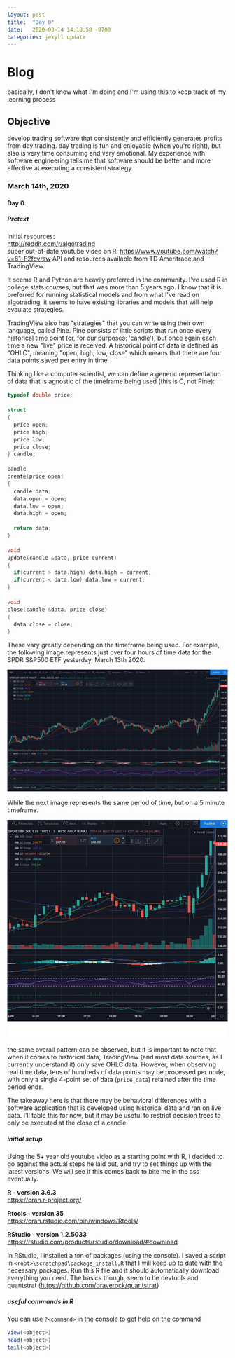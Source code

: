 ```yaml
---
layout: post
title:  "Day 0"
date:   2020-03-14 14:10:58 -0700
categories: jekyll update
---
```

# Blog

basically, I don't know what I'm doing and I'm using this to keep track of my learning process

## Objective

develop trading software that consistently and efficiently generates profits from day trading. day trading is fun and enjoyable (when you're right), but also is very time consuming and very emotional. My experience with software engineering tells me that software should be better and more effective at executing a consistent strategy.

### March 14th, 2020

#### Day 0.

##### Pretext

Initial resources:  
http://reddit.com/r/algotrading  
super out-of-date youtube video on R: https://www.youtube.com/watch?v=61_F2fcvrsw
API and resources available from TD Ameritrade and TradingView.  

It seems R and Python are heavily preferred in the community. I've used R in college stats courses, but that was more than 5 years ago. I know that it is preferred for running statistical models and from what I've read on algotrading, it seems to have existing libraries and models that will help evaulate strategies.

TradingView also has "strategies" that you can write using their own language, called Pine. Pine consists of little scripts that run once every historical time point (or, for our purposes: 'candle'), but once again each time a new "live" price is received. A historical point of data is defined as "OHLC", meaning "open, high, low, close" which means that there are four data points saved per entry in time.

Thinking like a computer scientist, we can define a generic representation of data that is agnostic of the timeframe being used (this is C, not Pine):

```c
typedef double price;

struct 
{
  price open;
  price high;
  price low;
  price close;
} candle;

candle
create(price open)
{
  candle data;
  data.open = open;
  data.low = open;
  data.high = open;

  return data;
}

void
update(candle &data, price current)
{
  if(current > data.high) data.high = current;
  if(current < data.low) data.low = current;
}

void
close(candle &data, price close)
{
  data.close = close;
}
```

 These vary greatly depending on the timeframe being used. For example, the following image represents just over four hours of time data for the SPDR S&P500 ETF yesterday, March 13th 2020.

![March 13, 2020](./images/day0/march-13-2020-minute.png)

While the next image represents the same period of time, but on a 5 minute timeframe.

![March 13, 2020](./images/day0/march-13-2020-5minute.png)

the same overall pattern can be observed, but it is important to note that when it comes to historical data, TradingView (and most data sources, as I currently understand it) only save OHLC data. However, when observing real time data, tens of hundreds of data points may be processed per node, with only a single 4-point set of data (`price_data`) retained after the time period ends.

The takeaway here is that there may be behavioral differences with a software application that is developed using historical data and ran on live data. I'll table this for now, but it may be useful to restrict decision trees to only be executed at the close of a candle

##### initial setup

Using the 5+ year old youtube video as a starting point with R, I decided to go against the actual steps he laid out, and try to set things up with the latest versions. We will see if this comes back to bite me in the ass eventually.

**R - version 3.6.3**  
https://cran.r-project.org/

**Rtools - version 35**  
https://cran.rstudio.com/bin/windows/Rtools/

**RStudio - version 1.2.5033**  
https://rstudio.com/products/rstudio/download/#download

In RStudio, I installed a ton of packages (using the console). I saved a script in `<root>\scratchpad\package_install.R` that I will keep up to date with the necessary packages. Run this R file and it should automatically download everything you need. The basics though, seem to be devtools and quantstrat (https://github.com/braverock/quantstrat)

##### useful commands in R

You can use `?<command>` in the console to get help on the command

```r
View(<object>)
head(<object>)
tail(<object>)
```

